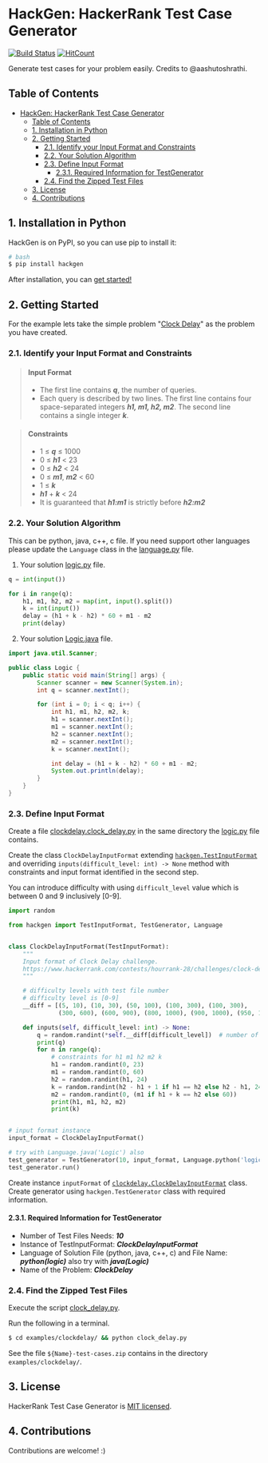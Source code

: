 # HackGen: HackerRank Test Case Generator
[![Build Status](https://travis-ci.org/renuka-fernando/hackgen.svg?branch=master)](https://travis-ci.org/renuka-fernando/hackgen)
[![HitCount](http://hits.dwyl.io/renuka-fernando/hackgen.svg)](http://hits.dwyl.io/renuka-fernando/hackgen)

Generate test cases for your problem easily. Credits to @aashutoshrathi.

## Table of Contents

- [HackGen: HackerRank Test Case Generator](#hackgen-hackerrank-test-case-generator)
  - [Table of Contents](#table-of-contents)
  - [1. Installation in Python](#1-installation-in-python)
  - [2. Getting Started](#2-getting-started)
    - [2.1. Identify your Input Format and Constraints](#21-identify-your-input-format-and-constraints)
    - [2.2. Your Solution Algorithm](#22-your-solution-algorithm)
    - [2.3. Define Input Format](#23-define-input-format)
      - [2.3.1. Required Information for TestGenerator](#231-required-information-for-testgenerator)
    - [2.4. Find the Zipped Test Files](#24-find-the-zipped-test-files)
  - [3. License](#3-license)
  - [4. Contributions](#4-contributions)

## 1. Installation in Python
HackGen is on PyPI, so you can use pip to install it:
```bash
# bash
$ pip install hackgen
```
After installation, you can [get started!](#2-getting-started)

## 2. Getting Started

For the example lets take the simple problem "[Clock Delay](https://www.hackerrank.com/contests/hourrank-28/challenges/clock-delay)" as the problem you have created.

### 2.1. Identify your Input Format and Constraints

> #### Input Format
> - The first line contains ***q***, the number of queries.
> - Each query is described by two lines. The first line contains four space-separated integers ***h1, m1, h2, m2***. The second line contains a single integer ***k***.

> #### Constraints
> - 1 ≤ ***q*** ≤ 1000
> - 0 ≤ ***h1*** < 23
> - 0 ≤ ***h2*** < 24
> - 0 ≤ ***m1***, ***m2*** < 60
> - 1 ≤ ***k***
> - ***h1*** + ***k*** < 24
> - It is guaranteed that ***h1:m1*** is strictly before ***h2:m2***

### 2.2. Your Solution Algorithm

This can be python, java, c++, c file. If you need support other languages please update the `Language` class in the [language.py](hackgen/language.py) file.

1. Your solution [logic.py](examples/clockdelay/logic.py) file.

```py
q = int(input())

for i in range(q):
    h1, m1, h2, m2 = map(int, input().split())
    k = int(input())
    delay = (h1 + k - h2) * 60 + m1 - m2
    print(delay)
```

2. Your solution [Logic.java](examples/clockdelay/Logic.java) file.

```java
import java.util.Scanner;

public class Logic {
    public static void main(String[] args) {
        Scanner scanner = new Scanner(System.in);
        int q = scanner.nextInt();

        for (int i = 0; i < q; i++) {
            int h1, m1, h2, m2, k;
            h1 = scanner.nextInt();
            m1 = scanner.nextInt();
            h2 = scanner.nextInt();
            m2 = scanner.nextInt();
            k = scanner.nextInt();

            int delay = (h1 + k - h2) * 60 + m1 - m2;
            System.out.println(delay);
        }
    }
}
```

### 2.3. Define Input Format

Create a file [clockdelay.clock_delay.py](examples/clockdelay/clock_delay.py) in the same directory the [logic.py](examples/clockdelay/logic.py) file contains.

Create the class `ClockDelayInputFormat` extending [`hackgen.TestInputFormat`](python/hackgen/test_input_format.py) and overriding `inputs(difficult_level: int) -> None` method with constraints and input format identified in the second step.

You can introduce difficulty with using `difficult_level` value which is between 0 and 9 inclusively [0-9].

```py
import random

from hackgen import TestInputFormat, TestGenerator, Language


class ClockDelayInputFormat(TestInputFormat):
    """
    Input format of Clock Delay challenge.
    https://www.hackerrank.com/contests/hourrank-28/challenges/clock-delay
    """

    # difficulty levels with test file number
    # difficulty level is [0-9]
    __diff = [(5, 10), (10, 30), (50, 100), (100, 300), (100, 300),
              (300, 600), (600, 900), (800, 1000), (900, 1000), (950, 1000)]

    def inputs(self, difficult_level: int) -> None:
        q = random.randint(*self.__diff[difficult_level])  # number of test cases
        print(q)
        for n in range(q):
            # constraints for h1 m1 h2 m2 k
            h1 = random.randint(0, 23)
            m1 = random.randint(0, 60)
            h2 = random.randint(h1, 24)
            k = random.randint(h2 - h1 + 1 if h1 == h2 else h2 - h1, 24 - h1)
            m2 = random.randint(0, (m1 if h1 + k == h2 else 60))
            print(h1, m1, h2, m2)
            print(k)


# input format instance
input_format = ClockDelayInputFormat()

# try with Language.java('Logic') also
test_generator = TestGenerator(10, input_format, Language.python('logic'), "ClockDelay")
test_generator.run()
```

Create instance `inputFormat` of [`clockdelay.ClockDelayInputFormat`](examples/clockdelay/clock_delay.py) class. Create generator using `hackgen.TestGenerator` class with required information.

#### 2.3.1. Required Information for TestGenerator

- Number of Test Files Needs: ***10***
- Instance of TestInputFormat: ***ClockDelayInputFormat***
- Language of Solution File (python, java, c++, c) and File Name: ***python(logic)*** also try with ***java(Logic)***
- Name of the Problem: ***ClockDelay***

### 2.4. Find the Zipped Test Files

Execute the script [clock_delay.py](examples/clockdelay/clock_delay.py).

Run the following in a terminal.
```bash
$ cd examples/clockdelay/ && python clock_delay.py
```

See the file `${Name}-test-cases.zip` contains in the directory `examples/clockdelay/`.

## 3. License

HackerRank Test Case Generator is [MIT licensed](./LICENSE).

## 4. Contributions

Contributions are welcome! :)